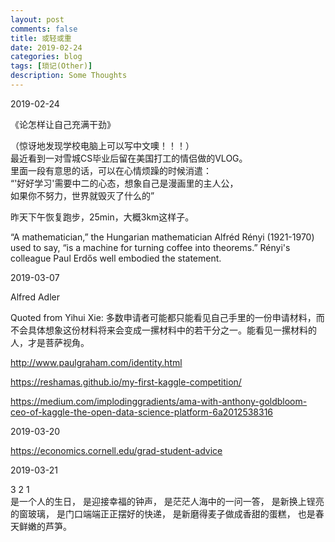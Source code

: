 ```yaml
---
layout: post
comments: false
title: 或轻或重
date: 2019-02-24
categories: blog
tags: [琐记(Other)]
description: Some Thoughts
---
```


2019-02-24

《论怎样让自己充满干劲》

（惊讶地发现学校电脑上可以写中文噢！！！）  
最近看到一对雪城CS毕业后留在美国打工的情侣做的VLOG。  
里面一段有意思的话，可以在心情烦躁的时候消遣：  
“'好好学习'需要中二的心态，想象自己是漫画里的主人公，  
如果你不努力，世界就毁灭了什么的”

昨天下午恢复跑步，25min，大概3km这样子。

“A mathematician,” the Hungarian mathematician Alfréd Rényi (1921-1970) used to say, “is a machine for turning coffee into theorems.” Rényi's colleague Paul Erdős well embodied the statement.

2019-03-07

Alfred Adler

Quoted from Yihui Xie: 多数申请者可能都只能看见自己手里的一份申请材料，而不会具体想象这份材料将来会变成一摞材料中的若干分之一。能看见一摞材料的人，才是菩萨视角。

http://www.paulgraham.com/identity.html

https://reshamas.github.io/my-first-kaggle-competition/

https://medium.com/implodinggradients/ama-with-anthony-goldbloom-ceo-of-kaggle-the-open-data-science-platform-6a2012538316

2019-03-20

https://economics.cornell.edu/grad-student-advice

2019-03-21

3 2 1  
是一个人的生日，
是迎接幸福的钟声，
是茫茫人海中的一问一答，
是新换上锃亮的窗玻璃，
是门口端端正正摆好的快递，
是新磨得麦子做成香甜的蛋糕，
也是春天鲜嫩的芦笋。

